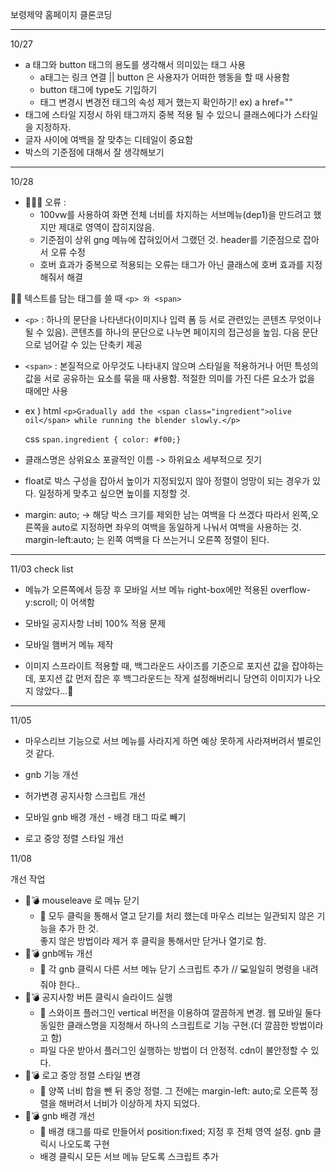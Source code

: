 보령제약 홈페이지 클론코딩

---

10/27

- a 태그와 button 태그의 용도를 생각해서 의미있는 태그 사용
  - a태그는 링크 연결 || button 은 사용자가 어떠한 행동을 할 때 사용함
  - button 태그에 type도 기입하기
  - 태그 변경시 변경전 태그의 속성 제거 했는지 확인하기! ex) a href=""
- 태그에 스타일 지정시 하위 태그까지 중복 적용 될 수 있으니 클래스에다가 스타일을 지정하자.
- 글자 사이에 여백을 잘 맞추는 디테일이 중요함
- 박스의 기준점에 대해서 잘 생각해보기

---

10/28

- 👨🏻‍💻 오류 :
  - 100vw를 사용하여 화면 전체 너비를 차지하는 서브메뉴(dep1)을 만드려고 했지만 제대로 영역이 잡히지않음.
  - 기준점이 상위 gng 메뉴에 잡혀있어서 그랬던 것. header를 기준점으로 잡아서 오류 수정
  - 호버 효과가 중복으로 적용되는 오류는 태그가 아닌 클래스에 호버 효과를 지정해줘서 해결

✍🏻 텍스트를 담는 태그를 쓸 때 `<p> 와 <span>`

- `<p>` : 하나의 문단을 나타낸다(이미지나 입력 폼 등 서로 관련있는 콘텐츠 무엇이나 될 수 있음). 콘텐츠를 하나의 문단으로 나누면 페이지의 접근성을 높임. 다음 문단으로 넘어갈 수 있는 단축키 제공

- `<span>` : 본질적으로 아무것도 나타내지 않으며 스타일을 적용하거나 어떤 특성의 값을 서로 공유하는 요소를 묶을 때 사용함. 적절한 의미를 가진 다른 요소가 없을 때에만 사용
- ex )
  html
  `<p>Gradually add the <span class="ingredient">olive oil</span> while running the blender slowly.</p>`

  css
  `span.ingredient { color: #f00;}`

- 클래스명은 상위요소 포괄적인 이름 -> 하위요소 세부적으로 짓기
- float로 박스 구성을 잡아서 높이가 지정되있지 않아 정렬이 엉망이 되는 경우가 있다. 일정하게 맞추고 싶으면 높이를 지정할 것.
- margin: auto; -> 해당 박스 크기를 제외한 남는 여백을 다 쓰겠다 따라서 왼쪽,오른쪽을 auto로 지정하면 좌우의 여백을 동일하게 나눠서 여백을 사용하는 것. margin-left:auto; 는 왼쪽 여백을 다 쓰는거니 오른쪽 정렬이 된다.

---

11/03
check list

- 메뉴가 오른쪽에서 등장 후 모바일 서브 메뉴 right-box에만 적용된 overflow-y:scroll; 이 어색함
- 모바일 공지사항 너비 100% 적용 문제
- 모바일 햄버거 메뉴 제작

- 이미지 스프라이트 적용할 때, 백그라운드 사이즈를 기준으로 포지션 값을 잡야하는데, 포지션 값 먼저 잡은 후 백그라운드는 작게 설정해버리니 당연히 이미지가 나오지 않았다...🔨

---

11/05

- 마우스리브 기능으로 서브 메뉴를 사라지게 하면 예상 못하게 사라져버려서 별로인것 같다.
- gnb 기능 개선
- 허가변경 공지사항 스크립트 개선

- 모바일 gnb 배경 개선 - 배경 태그 따로 빼기
- 로고 중앙 정렬 스타일 개선

11/08

개선 작업

- 🧱💣 mouseleave 로 메뉴 닫기
  - 🔨 모두 클릭을 통해서 열고 닫기를 처리 했는데 마우스 리브는 일관되지 않은 기능을 추가 한 것.  
     좋지 않은 방법이라 제거 후 클릭을 통해서만 닫거나 열기로 함.
- 🧱💣 gnb메뉴 개선
  - 🔨 각 gnb 클릭시 다른 서브 메뉴 닫기 스크립트 추가 // 💻일일히 명령을 내려줘야 한다..
- 🧱💣 공지사항 버튼 클릭시 슬라이드 실행
  - 🔨 스와이프 플러그인 vertical 버전을 이용하여 깔끔하게 변경. 웹 모바일 둘다 동일한 클래스명을 지정해서 하나의 스크립트로 기능 구현.(더 깔끔한 방법이라고 함)
  - 파일 다운 받아서 플러그인 실행하는 방법이 더 안정적. cdn이 불안정할 수 있다.
- 🧱💣 로고 중앙 정렬 스타일 변경
  - 🔨 양쪽 너비 합을 뺀 뒤 중앙 정렬. 그 전에는 margin-left: auto;로 오른쪽 정렬을 해버려서 너비가 이상하게 차지 되었다.
- 🧱💣 gnb 배경 개선
  - 🔨 배경 태그를 따로 만들어서 position:fixed; 지정 후 전체 영역 설정. gnb 클릭시 나오도록 구현
  - 배경 클릭시 모든 서브 메뉴 닫도록 스크립트 추가

